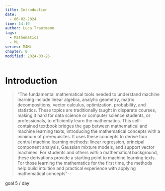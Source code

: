 ```yaml
---
title: Introduction
date:
  - 06-02-2024
time: 14:19
author: Luca Trautmann
tags:
  - Mathematics
  - ML
series: M4ML
chapter: 0
modified: 2024-03-26
---
```

# Introduction


> "The fundamental mathematical tools needed to understand machine learning include linear algebra, analytic geometry, matrix decompositions, vector calculus, optimization, probability, and statistics. These topics are traditionally taught in disparate courses, making it hard for data science or computer science students, or professionals, to efficiently learn the mathematics. This self-contained textbook bridges the gap between mathematical and machine learning texts, introducing the mathematical concepts with a minimum of prerequisites. It uses these concepts to derive four central machine learning methods: linear regression, principal component analysis, Gaussian mixture models, and support vector machines. For students and others with a mathematical background, these derivations provide a starting point to machine learning texts. For those learning the mathematics for the first time, the methods help build intuition and practical experience with applying mathematical concepts"--

goal 5 / day






